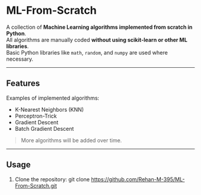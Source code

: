 # ML-From-Scratch

A collection of **Machine Learning algorithms implemented from scratch in Python**.  
All algorithms are manually coded **without using scikit-learn or other ML libraries**.  
Basic Python libraries like `math`, `random`, and `numpy` are used where necessary.

---

## Features

Examples of implemented algorithms:

- K-Nearest Neighbors (KNN)
- Perceptron-Trick
- Gradient Descent 
- Batch Gradient Descent
> More algorithms will be added over time.

---

## Usage

1. Clone the repository:
git clone https://github.com/Rehan-M-395/ML-From-Scratch.git
